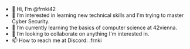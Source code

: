 - 👋 Hi, I’m @frnki42
- 👀 I’m interested in learning new technical skills and I'm trying to master Cyber Security.
- 🌱 I’m currently learning the basics of computer science at 42vienna.
- 💞️ I’m looking to collaborate on anything I'm interested in.
- 📫 How to reach me at Discord: .frnki

<!---
frnki42/frnki42 is a ✨ special ✨ repository because its `README.md` (this file) appears on your GitHub profile.
You can click the Preview link to take a look at your changes.
--->
